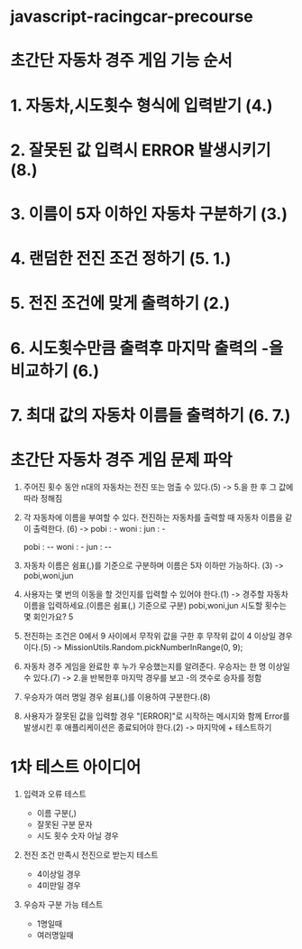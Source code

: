 # javascript-racingcar-precourse

# 초간단 자동차 경주 게임 기능 순서

# 1. 자동차,시도횟수 형식에 입력받기 (4.)
# 2. 잘못된 값 입력시 ERROR 발생시키기 (8.)
# 3. 이름이 5자 이하인 자동차 구분하기 (3.)
# 4. 랜덤한 전진 조건 정하기 (5. 1.)
# 5. 전진 조건에 맞게 출력하기 (2.)
# 6. 시도횟수만큼 출력후 마지막 출력의 -을 비교하기 (6.)
# 7. 최대 값의 자동차 이름들 출력하기 (6. 7.)


# 초간단 자동차 경주 게임 문제 파악

1. 주어진 횟수 동안 n대의 자동차는 전진 또는 멈출 수 있다.(5)
   -> 5.을 한 후 그 값에 따라 정해짐 

2. 각 자동차에 이름을 부여할 수 있다. 전진하는 자동차를 출력할 때 자동차 이름을 같이 출력한다. (6)
   ->
   pobi : -
   woni :
   jun : -
   
   pobi : --
   woni : -
   jun : --
  

3. 자동차 이름은 쉼표(,)를 기준으로 구분하며 이름은 5자 이하만 가능하다. (3)
   -> pobi,woni,jun 

4. 사용자는 몇 번의 이동을 할 것인지를 입력할 수 있어야 한다.(1)
   ->
   경주할 자동차 이름을 입력하세요.(이름은 쉼표(,) 기준으로 구분)
   pobi,woni,jun
   시도할 횟수는 몇 회인가요?
   5
   

5. 전진하는 조건은 0에서 9 사이에서 무작위 값을 구한 후 무작위 값이 4 이상일 경우이다.(5)
   ->
   MissionUtils.Random.pickNumberInRange(0, 9);
   

6. 자동차 경주 게임을 완료한 후 누가 우승했는지를 알려준다. 우승자는 한 명 이상일 수 있다.(7)
   -> 2.을 반복한후 마지막 경우를 보고 -의 갯수로 승자를 정함

7. 우승자가 여러 명일 경우 쉼표(,)를 이용하여 구분한다.(8)

8. 사용자가 잘못된 값을 입력할 경우 "[ERROR]"로 시작하는 메시지와 함께 Error를 발생시킨 후 애플리케이션은 종료되어야 한다.(2) -> 마지막에 + 테스트하기 

# 1차 테스트 아이디어
1. 입력과 오류 테스트
    - 이름 구분(,)
    - 잘못된 구분 문자 
    - 시도 횟수 숫자 아닐 경우
    
2. 전진 조건 만족시 전진으로 받는지 테스트
    - 4이상일 경우
    - 4미만일 경우

3. 우승자 구분 가능 테스트
    - 1명일때
    - 여러명일때